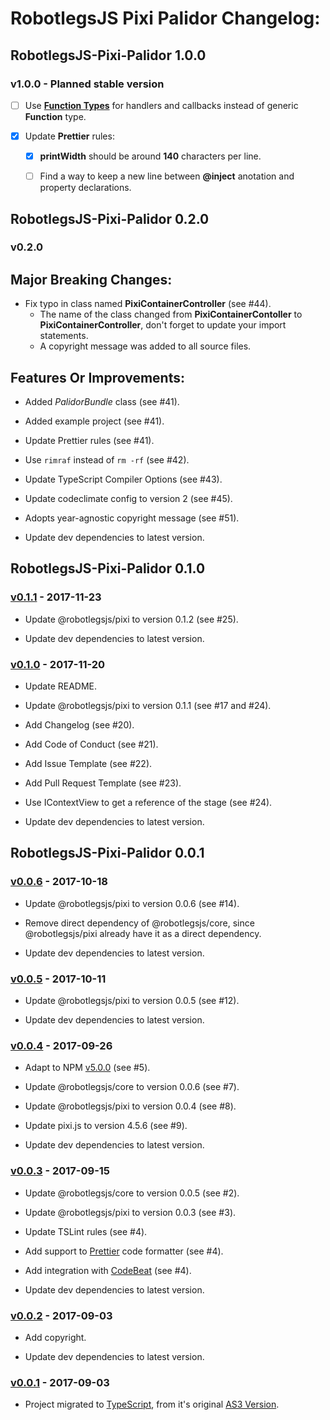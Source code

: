 # RobotlegsJS Pixi Palidor Changelog:

## RobotlegsJS-Pixi-Palidor 1.0.0

### v1.0.0 - Planned stable version

- [ ] Use [**Function Types**](https://www.typescriptlang.org/docs/handbook/functions.html) for handlers and callbacks instead of generic **Function** type.

- [x] Update **Prettier** rules:

  - [x] **printWidth** should be around **140** characters per line.

  - [ ] Find a way to keep a new line between **@inject** anotation and property declarations.

## RobotlegsJS-Pixi-Palidor 0.2.0

### v0.2.0

Major Breaking Changes:
---

- Fix typo in class named **PixiContainerController** (see #44).
    - The name of the class changed from **PixiContainerContoller** to **PixiContainerController**, don't forget to update your import statements.
    - A copyright message was added to all source files.

Features Or Improvements:
---

- Added *PalidorBundle* class (see #41).

- Added example project (see #41).

- Update Prettier rules (see #41).

- Use `rimraf` instead of `rm -rf` (see #42).

- Update TypeScript Compiler Options (see #43).

- Update codeclimate config to version 2 (see #45).

- Adopts year-agnostic copyright message (see #51).

- Update dev dependencies to latest version.

## RobotlegsJS-Pixi-Palidor 0.1.0

### [v0.1.1](https://github.com/RobotlegsJS/RobotlegsJS-Pixi-Palidor/releases/tag/0.1.1) - 2017-11-23

- Update @robotlegsjs/pixi to version 0.1.2 (see #25).

- Update dev dependencies to latest version.

### [v0.1.0](https://github.com/RobotlegsJS/RobotlegsJS-Pixi-Palidor/releases/tag/0.1.0) - 2017-11-20

- Update README.

- Update @robotlegsjs/pixi to version 0.1.1 (see #17 and #24).

- Add Changelog (see #20).

- Add Code of Conduct (see #21).

- Add Issue Template (see #22).

- Add Pull Request Template (see #23).

- Use IContextView to get a reference of the stage (see #24).

- Update dev dependencies to latest version.

## RobotlegsJS-Pixi-Palidor 0.0.1

### [v0.0.6](https://github.com/RobotlegsJS/RobotlegsJS-Pixi-Palidor/releases/tag/0.0.6) - 2017-10-18

- Update @robotlegsjs/pixi to version 0.0.6 (see #14).

- Remove direct dependency of @robotlegsjs/core, since @robotlegsjs/pixi already have it as a direct dependency.

- Update dev dependencies to latest version.

### [v0.0.5](https://github.com/RobotlegsJS/RobotlegsJS-Pixi-Palidor/releases/tag/0.0.5) - 2017-10-11

- Update @robotlegsjs/pixi to version 0.0.5 (see #12).

- Update dev dependencies to latest version.

### [v0.0.4](https://github.com/RobotlegsJS/RobotlegsJS-Pixi-Palidor/releases/tag/0.0.4) - 2017-09-26

- Adapt to NPM [v5.0.0](http://blog.npmjs.org/post/161081169345/v500) (see #5).

- Update @robotlegsjs/core to version 0.0.6 (see #7).

- Update @robotlegsjs/pixi to version 0.0.4 (see #8).

- Update pixi.js to version 4.5.6 (see #9).

- Update dev dependencies to latest version.

### [v0.0.3](https://github.com/RobotlegsJS/RobotlegsJS-Pixi-Palidor/releases/tag/0.0.3) - 2017-09-15

- Update @robotlegsjs/core to version 0.0.5 (see #2).

- Update @robotlegsjs/pixi to version 0.0.3 (see #3).

- Update TSLint rules (see #4).

- Add support to [Prettier](https://prettier.io) code formatter (see #4).

- Add integration with [CodeBeat](https://codebeat.co) (see #4).

- Update dev dependencies to latest version.

### [v0.0.2](https://github.com/RobotlegsJS/RobotlegsJS-Pixi-Palidor/releases/tag/0.0.2) - 2017-09-03

- Add copyright.

- Update dev dependencies to latest version.

### [v0.0.1](https://github.com/RobotlegsJS/RobotlegsJS-Pixi-Palidor/releases/tag/0.0.1) - 2017-09-03

- Project migrated to [TypeScript](https://www.typescriptlang.org/), from it's original [AS3 Version](https://github.com/RonaldoSetzer/robotlegs-extensions-Palidor).
